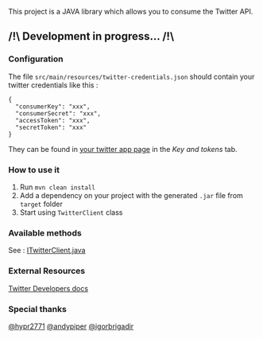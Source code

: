 This project is a JAVA library which allows you to consume the Twitter API.

## /!\ Development in progress... /!\ 

### Configuration
The file `src/main/resources/twitter-credentials.json` should contain your twitter credentials like this :
```
{
  "consumerKey": "xxx",
  "consumerSecret": "xxx",
  "accessToken": "xxx",
  "secretToken": "xxx"
}
```
They can be found in [your twitter app page](https://developer.twitter.com/en/apps) in the _Key and tokens_
tab.

### How to use it
1) Run `mvn clean install`
2) Add a dependency on your project with the generated `.jar` file from `target` folder
3) Start using `TwitterClient` class

### Available methods
See : [ITwitterClient.java](https://github.com/redouane59/twitter-client/blob/master/src/main/java/com/socialmediaraiser/twitter/ITwitterClient.java)
### External Resources
[Twitter Developers docs](https://developer.twitter.com/en/docs)

### Special thanks
[@hypr2771](https://github.com/hypr2771)
[@andypiper](https://github.com/andypiper)
[@igorbrigadir](https://github.com/igorbrigadir)

